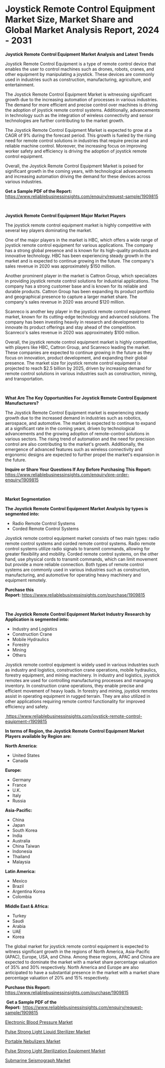 <p><h1>Joystick Remote Control Equipment Market Size, Market Share and Global Market Analysis Report, 2024 - 2031</h1></p><p><strong>Joystick Remote Control Equipment Market Analysis and Latest Trends</strong></p>
<p><p>Joystick Remote Control Equipment is a type of remote control device that enables the user to control machines such as drones, robots, cranes, and other equipment by manipulating a joystick. These devices are commonly used in industries such as construction, manufacturing, agriculture, and entertainment.</p><p>The Joystick Remote Control Equipment Market is witnessing significant growth due to the increasing automation of processes in various industries. The demand for more efficient and precise control over machines is driving the adoption of joystick remote control systems. Additionally, advancements in technology such as the integration of wireless connectivity and sensor technologies are further contributing to the market growth.</p><p>The Joystick Remote Control Equipment Market is expected to grow at a CAGR of 9% during the forecast period. This growth is fueled by the rising need for remote control solutions in industries that require precise and reliable machine control. Moreover, the increasing focus on improving worker safety and efficiency is driving the adoption of joystick remote control equipment.</p><p>Overall, the Joystick Remote Control Equipment Market is poised for significant growth in the coming years, with technological advancements and increasing automation driving the demand for these devices across various industries.</p></p>
<p><strong>Get a Sample PDF of the Report:&nbsp;</strong> <a href="https://www.reliablebusinessinsights.com/enquiry/request-sample/1909815">https://www.reliablebusinessinsights.com/enquiry/request-sample/1909815</a></p>
<p>&nbsp;</p>
<p><strong>Joystick Remote Control Equipment Major Market Players</strong></p>
<p><p>The joystick remote control equipment market is highly competitive with several key players dominating the market. </p><p>One of the major players in the market is HBC, which offers a wide range of joystick remote control equipment for various applications. The company has a strong global presence and is known for its high-quality products and innovative technology. HBC has been experiencing steady growth in the market and is expected to continue growing in the future. The company's sales revenue in 2020 was approximately $150 million.</p><p>Another prominent player in the market is Cattron Group, which specializes in providing joystick remote control solutions for industrial applications. The company has a strong customer base and is known for its reliable and durable products. Cattron Group has been expanding its product portfolio and geographical presence to capture a larger market share. The company's sales revenue in 2020 was around $120 million.</p><p>Scanreco is another key player in the joystick remote control equipment market, known for its cutting-edge technology and advanced solutions. The company has been investing heavily in research and development to innovate its product offerings and stay ahead of the competition. Scanreco's sales revenue in 2020 was approximately $100 million.</p><p>Overall, the joystick remote control equipment market is highly competitive, with players like HBC, Cattron Group, and Scanreco leading the market. These companies are expected to continue growing in the future as they focus on innovation, product development, and expanding their global presence. The market size for joystick remote control equipment is projected to reach $2.5 billion by 2025, driven by increasing demand for remote control solutions in various industries such as construction, mining, and transportation.</p></p>
<p>&nbsp;</p>
<p><strong>What Are The Key Opportunities For Joystick Remote Control Equipment Manufacturers?</strong></p>
<p><p>The Joystick Remote Control Equipment market is experiencing steady growth due to the increased demand in industries such as robotics, aerospace, and automotive. The market is expected to continue to expand at a significant rate in the coming years, driven by technological advancements and the growing adoption of remote-control solutions in various sectors. The rising trend of automation and the need for precision control are also contributing to the market's growth. Additionally, the emergence of advanced features such as wireless connectivity and ergonomic designs are expected to further propel the market's expansion in the future.</p></p>
<p><strong>Inquire or Share Your Questions If Any Before Purchasing This Report:</strong> <a href="https://www.reliablebusinessinsights.com/enquiry/pre-order-enquiry/1909815">https://www.reliablebusinessinsights.com/enquiry/pre-order-enquiry/1909815</a></p>
<p>&nbsp;</p>
<p><strong>Market Segmentation</strong></p>
<p><strong>The Joystick Remote Control Equipment Market Analysis by types is segmented into:</strong></p>
<p><ul><li>Radio Remote Control Systems</li><li>Corded Remote Control Systems</li></ul></p>
<p><p>Joystick remote control equipment market consists of two main types: radio remote control systems and corded remote control systems. Radio remote control systems utilize radio signals to transmit commands, allowing for greater flexibility and mobility. Corded remote control systems, on the other hand, use physical cords to transmit commands, which can limit movement but provide a more reliable connection. Both types of remote control systems are commonly used in various industries such as construction, manufacturing, and automotive for operating heavy machinery and equipment remotely.</p></p>
<p><strong>Purchase this Report:&nbsp;</strong><a href="https://www.reliablebusinessinsights.com/purchase/1909815">https://www.reliablebusinessinsights.com/purchase/1909815</a></p>
<p>&nbsp;</p>
<p><strong>The Joystick Remote Control Equipment Market Industry Research by Application is segmented into:</strong></p>
<p><ul><li>Industry and Logistics</li><li>Construction Crane</li><li>Mobile Hydraulics</li><li>Forestry</li><li>Mining</li><li>Others</li></ul></p>
<p><p>Joystick remote control equipment is widely used in various industries such as industry and logistics, construction crane operations, mobile hydraulics, forestry equipment, and mining machinery. In industry and logistics, joystick remotes are used for controlling manufacturing processes and managing inventory. In construction crane operations, they enable precise and efficient movement of heavy loads. In forestry and mining, joystick remotes assist in operating equipment in rugged terrain. They are also utilized in other applications requiring remote control functionality for improved efficiency and safety.</p></p>
<p><a href="https://www.reliablebusinessinsights.com/joystick-remote-control-equipment-r1909815">&nbsp;https://www.reliablebusinessinsights.com/joystick-remote-control-equipment-r1909815</a></p>
<p><strong>In terms of Region, the Joystick Remote Control Equipment Market Players available by Region are:</strong></p>
<p>
    <p> <strong> North America: </strong>
        <ul>
            <li>United States</li>
            <li>Canada</li>
        </ul>
        </p> 
    <p> <strong> Europe: </strong>
        <ul>
            <li>Germany</li>
            <li>France</li>
            <li>U.K.</li>
            <li>Italy</li>
            <li>Russia</li>
        </ul>
        </p> 
    <p> <strong> Asia-Pacific: </strong>
        <ul>
            <li>China</li>
            <li>Japan</li>
            <li>South Korea</li>
            <li>India</li>
            <li>Australia</li>
            <li>China Taiwan</li>
            <li>Indonesia</li>
            <li>Thailand</li>
            <li>Malaysia</li>
        </ul>
        </p> 
    <p> <strong> Latin America: </strong>
        <ul>
            <li>Mexico</li>
            <li>Brazil</li>
            <li>Argentina Korea</li>
            <li>Colombia</li>
        </ul>
        </p> 
    <p> <strong> Middle East & Africa: </strong>
        <ul>
            <li>Turkey</li>
            <li>Saudi</li>
            <li>Arabia</li>
            <li>UAE</li>
            <li>Korea</li>
        </ul>
    </p>
    </p>
<p><p>The global market for joystick remote control equipment is expected to witness significant growth in the regions of North America, Asia-Pacific (APAC), Europe, USA, and China. Among these regions, APAC and China are expected to dominate the market with a market share percentage valuation of 35% and 30% respectively. North America and Europe are also anticipated to have a substantial presence in the market with a market share percentage valuation of 20% and 15% respectively.</p></p>
<p><strong>Purchase this Report: </strong><a href="https://www.reliablebusinessinsights.com/purchase/1909815">https://www.reliablebusinessinsights.com/purchase/1909815</a></p>
<p>&nbsp;<strong>Get a Sample PDF of the Report:&nbsp;&nbsp;</strong><a href="https://www.reliablebusinessinsights.com/enquiry/request-sample/1909815">https://www.reliablebusinessinsights.com/enquiry/request-sample/1909815</a></p>
<p><strong></strong></p>
<p><p><a href="https://medium.com/@amanda.hamilton54645/electronic-blood-pressure-market-report-by-product-type-arm-type-electronic-blood-pressure-wrist-cbfb4580840e">Electronic Blood Pressure Market</a></p><p><a href="https://github.com/hrhzhypq19/Market-Research-Report-List-1/blob/main/pulse-strong-light-liquid-sterilizer-market.md">Pulse Strong Light Liquid Sterilizer Market</a></p><p><a href="https://issuu.com/reportprime-2/docs/portable-nebulizers-market-size-2030.pptx">Portable Nebulizers Market</a></p><p><a href="https://github.com/LarryPearsongXXfvf/Market-Research-Report-List-1/blob/main/pulse-strong-light-sterilization-equipment-market.md">Pulse Strong Light Sterilization Equipment Market</a></p><p><a href="https://github.com/brendafegmorris532/Market-Research-Report-List-1/blob/main/submarine-seismograph-market.md">Submarine Seismograph Market</a></p></p>